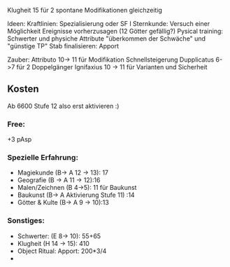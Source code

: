 Klugheit 15 für 2 spontane Modifikationen gleichzeitig

Ideen:
Kraftlinien: Spezialisierung oder SF I
Sternkunde: Versuch einer Möglichkeit Ereignisse vorherzusagen (12 Götter gefällig?)
Pysical training: Schwerter und physiche Attribute "überkommen der Schwäche" und "günstige TP"
Stab finalisieren: Apport

Zauber:
Attributo 10-> 11 für Modifikation Schnellsteigerung
Dupplicatus 6->7 für 2 Doppelgänger
Ignifaxius 10 -> 11 für Varianten und Sicherheit

## Kosten
Ab 6600 Stufe 12 also erst aktivieren :)
### Free:
+3 pAsp
### Spezielle Erfahrung:
* Magiekunde (B-> A 12 -> 13): 17
* Geografie (B -> A 11 -> 12):16
* Malen/Zeichnen (B  4->5): 11 für Baukunst
* Baukunst (B-> A Aktivierung Stufe 11) :14
* Götter & Kulte (B-> A 9 -> 10):13 

### Sonstiges:
+ Schwerter: (E 8-> 10): 55+65
+ Klugheit (H 14 -> 15): 410
+ Object Ritual: Apport: 200\*3/4
+ 


